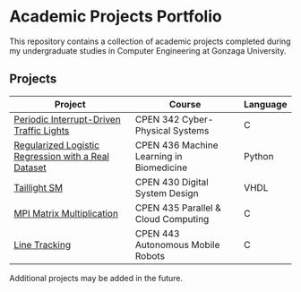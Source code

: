 # Academic Projects Portfolio
This repository contains a collection of academic projects completed during my undergraduate studies in Computer Engineering at Gonzaga University.

## Projects
| Project | Course | Language |
|---------|--------|----------|
| [Periodic Interrupt-Driven Traffic Lights](./traffic-lights/) | CPEN 342 Cyber-Physical Systems | C |
| [Regularized Logistic Regression with a Real Dataset](./regularized-logistic-regression/) | CPEN 436 Machine Learning in Biomedicine | Python |
| [Taillight SM](./taillight-sm/) | CPEN 430 Digital System Design | VHDL |
| [MPI Matrix Multiplication](./mpi-matrix-multiplication/) | CPEN 435 Parallel & Cloud Computing | C |
| [Line Tracking](./line-tracking/) | CPEN 443 Autonomous Mobile Robots | C |

Additional projects may be added in the future.
